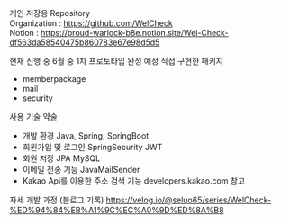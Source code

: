 개인 저장용 Repository <br>
Organization : https://github.com/WelCheck <br>
Notion : https://proud-warlock-b8e.notion.site/Wel-Check-df563da58540475b860783e67e98d5d5

현재 진행 중 6월 중 1차 프로토타입 완성 예정
직접 구현한 패키지
- memberpackage
- mail
- security

사용 기술 약술
- 개발 환경
Java, Spring, SpringBoot
- 회원가입 및 로그인
SpringSecurity
JWT
- 회원 저장
JPA
MySQL
- 이메일 전송 기능
JavaMailSender
- Kakao Api를 이용한 주소 검색 기능
developers.kakao.com 참고

자세 개발 과정 (블로그 기록)
https://velog.io/@seluo65/series/WelCheck-%ED%94%84%EB%A1%9C%EC%A0%9D%ED%8A%B8
